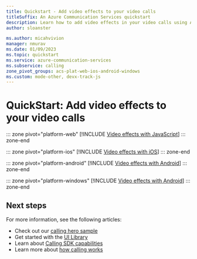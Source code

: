 ```yaml
---
title: Quickstart - Add video effects to your video calls
titleSuffix: An Azure Communication Services quickstart
description: Learn how to add video effects in your video calls using Azure Communication Services.
author: sloanster

ms.author: micahvivion
manager: nmurav
ms.date: 01/09/2023
ms.topic: quickstart
ms.service: azure-communication-services
ms.subservice: calling
zone_pivot_groups: acs-plat-web-ios-android-windows
ms.custom: mode-other, devx-track-js
---
```



# QuickStart: Add video effects to your video calls

::: zone pivot="platform-web"
[!INCLUDE [Video effects with JavaScript](./includes/video-effects/video-effects-javascript.md)]
::: zone-end

::: zone pivot="platform-ios"
[!INCLUDE [Video effects with iOS](./includes/video-effects/video-effects-ios.md)]
::: zone-end

::: zone pivot="platform-android"
[!INCLUDE [Video effects with Android](./includes/video-effects/video-effects-android.md)]
::: zone-end

::: zone pivot="platform-windows"
[!INCLUDE [Video effects with Android](./includes/video-effects/video-effects-windows.md)]
::: zone-end


## Next steps
For more information, see the following articles:

- Check out our [calling hero sample](../../samples/calling-hero-sample.md)
- Get started with the [UI Library](https://aka.ms/acsstorybook)
- Learn about [Calling SDK capabilities](./getting-started-with-calling.md?pivots=platform-web)
- Learn more about [how calling works](../../concepts/voice-video-calling/about-call-types.md) 
